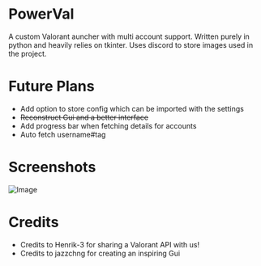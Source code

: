 # PowerVal
A custom Valorant auncher with multi account support. Written purely in python and heavily relies on tkinter. Uses discord to store images used in the project.

# Future Plans
- Add option to store config which can be imported with the settings
- ~~Reconstruct Gui and a better interface~~
- Add progress bar when fetching details for accounts
- Auto fetch username#tag

# Screenshots

![Image](https://cdn.discordapp.com/attachments/550960750349385730/1205799421749501982/image.png?ex=65d9af38&is=65c73a38&hm=eac205c19b4165072ef7595b8ff7da35728e2e1e656f76967a6e31b8d18fca85&)
        

# Credits
- Credits to Henrik-3 for sharing a Valorant API with us!
- Credits to jazzchng for creating an inspiring Gui
